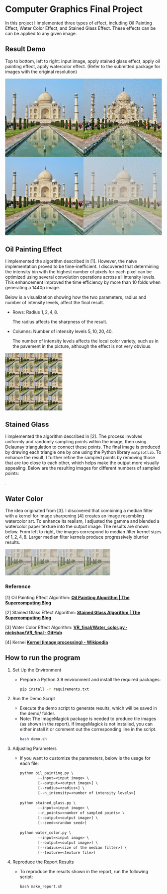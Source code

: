 # Computer Graphics Final Project

In this project I implemented three types of effect, including Oil Painting Effect, Water Color Effect, and Stained Glass Effect. These effects can be can be applied to any given image.

## Result Demo

Top to bottom, left to right: input image, apply stained glass effect, apply oil painting effect, apply watercolor effect. (Refer to the submitted package for images with the original resolution)

<img src="report/resources/demo/grid.jpg" style="zoom:80%;" />

<div style="page-break-after: always;"></div>

## Oil Painting Effect

I implemented the algorithm described in [1]. However, the naïve implementation proved to be time-inefficient. I discovered that determining the intensity bin with the highest number of pixels for each pixel can be optimized using several convolution operations across all intensity levels. This enhancement improved the time efficiency by more than 10 folds when generating a 1440p image.

Below is a visualization showing how the two parameters, radius and number of intensity levels, affect the final result.

* Rows: Radius $1, 2, 4, 8$.

  The radius affects the sharpness of the result.

* Columns: Number of intensity levels $5, 10, 20, 40$.

  The number of intensity levels affects the local color variety, such as in the pavement in the picture, although the effect is not very obvious.

<img src="report/resources/experiment/oil_painting/taj_mahal/grid.jpg" style="zoom:18%;" />

## Stained Glass

I implemented the algorithm described in [2]. The process involves uniformly and randomly sampling points within the image, then using Delaunay triangulation to connect these points. The final image is produced by drawing each triangle one by one using the Python library `matplotlib`. To enhance the result, I further refine the sampled points by removing those that are too close to each other, which helps make the output more visually appealing. Below are the resulting images for different numbers of sampled points:

<img src="report/resources/experiment/stained_glass/taj_mahal/grid.jpg" style="zoom:13%;" />

## Water Color

The idea originated from [3]. I discovered that combining a median filter with a kernel for image sharpening [4] creates an image resembling watercolor art. To enhance its realism, I adjusted the gamma and blended a watercolor paper texture into the output image. The results are shown below. From left to right, the images correspond to median filter kernel sizes of $1, 2, 4, 8$. Larger median filter kernels produce progressively blurrier results.

<img src="report/resources/experiment/water_color/taj_mahal/grid.jpg" style="zoom:33%;" />

### Reference

[1] Oil Painting Effect Algorithm: **[Oil Painting Algorithm | The Supercomputing Blog](http://supercomputingblog.com/graphics/oil-painting-algorithm/)**

[2] Stained Glass Effect Algorithm: **[Stained Glass Algorithm | The Supercomputing Blog](http://supercomputingblog.com/openmp/stained-glass-algorithm/)**

[3] Water Color Effect Algorithm: **[VR_final/Water_color.py · nickshao/VR_final · GitHub](https://github.com/nickshao/VR_final/blob/master/Water_color.py)**

[4] Kernel [**Kernel (image processing) - Wikipedia**](https://en.wikipedia.org/wiki/Kernel_(image_processing))


## How to run the program

1. Set Up the Environment

    * Prepare a Python 3.9 environment and install the required packages:
        ```bash
        pip install -r requirements.txt
        ```
2. Run the Demo Script
    * Execute the demo script to generate results, which will be saved in the demo/ folder.
    * Note: The ImageMagick package is needed to produce tile images (as shown in the report). If ImageMagick is not installed, you can either install it or comment out the corresponding line in the script.
        ```bash
        bash demo.sh
        ```
3. Adjusting Parameters
    * If you want to customize the parameters, below is the usage for each file:
        ```
        python oil_painting.py \
                --input=<input image> \
                [--output=<output image>] \
                [--radius=<radius>] \
                [--n_intensity=<number of intensity levels>]

        python stained_glass.py \
                --input=<input image> \
                --n_points=<number of sampled points> \
                [--output=<output image>] \
                [--seed=<random seed>]

        python water_color.py \
                --input=<input image> \
                [--output=<output image>] \
                [--radius=<size of the median filter>] \
                [--texture=<texture file>]
        ```
4. Reproduce the Report Results

    * To reproduce the results shown in the report, run the following script:

        ```
        bash make_report.sh
        ```
